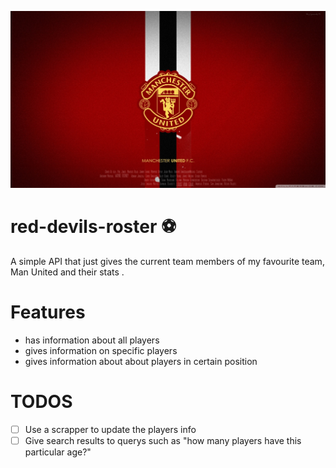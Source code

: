 ![Manchester United](manchester_united.jpg)

# red-devils-roster :soccer:
A simple API that just gives the current team members of my favourite team, Man United  and their stats .


# Features

* has information about all players
* gives information on specific players
* gives information about about players in certain position


# TODOS  

* [ ] Use a scrapper to update the players info
* [ ] Give search results to querys such as "how many players have this particular age?" 